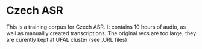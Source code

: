 # Czech ASR
This is a training corpus for Czech ASR.
It contains 10 hours of audio, as well as manuallly created transcriptions.
The original recs are too large, they are curently kept at UFAL cluster (see .URL files)
